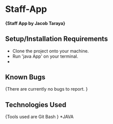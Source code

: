 # Staff-App

#### {Staff App by Jacob Taraya}

## Setup/Installation Requirements

- Clone the project onto your machine.
- Run 'java App' on your terminal.
-

## Known Bugs

{There are currently no bugs to report. }

## Technologies Used

{Tools used are Git Bash }
\*JAVA

